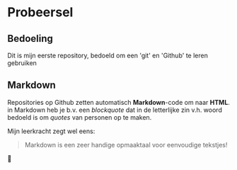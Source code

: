 # Probeersel
## Bedoeling

Dit is mijn eerste repository, bedoeld om een 'git' en 'Github' te leren gebruiken

## Markdown

Repositories op Github zetten automatisch **Markdown**-code om naar **HTML**.
in Markdown heb je b.v. een *blockquote* dat in de letterlijke zin v.h. woord bedoeld is om *quotes* van personen op te maken.

Mijn leerkracht zegt wel eens:

>Markdown is een zeer handige opmaaktaal voor eenvoudige tekstjes!

:peach:
